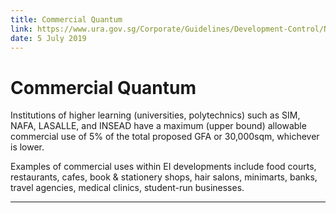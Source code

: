 ```yaml
---
title: Commercial Quantum
link: https://www.ura.gov.sg/Corporate/Guidelines/Development-Control/Non-Residential/EI/Commercial-Quantum
date: 5 July 2019
---
```


# Commercial Quantum



Institutions of higher learning (universities, polytechnics) such as SIM, NAFA, LASALLE, and INSEAD have a maximum (upper bound) allowable commercial use of 5% of the total proposed GFA or 30,000sqm, whichever is lower.



Examples of commercial uses within EI developments include food courts, restaurants, cafes, book & stationery shops, hair salons, minimarts, banks, travel agencies, medical clinics, student-run businesses.



---


